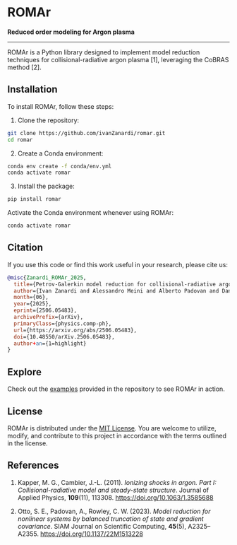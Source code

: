 # ROMAr

**Reduced order modeling for Argon plasma**

---

ROMAr is a Python library designed to implement model reduction techniques for collisional-radiative argon plasma [1], leveraging the CoBRAS method [2].

## Installation

To install ROMAr, follow these steps:

1. Clone the repository:

```bash
git clone https://github.com/ivanZanardi/romar.git
cd romar
```

2. Create a Conda environment:

```bash
conda env create -f conda/env.yml
conda activate romar
```

3. Install the package:

```bash
pip install romar
```

Activate the Conda environment whenever using ROMAr:

```bash
conda activate romar
```

## Citation

If you use this code or find this work useful in your research, please cite us:

```bibtex
@misc{Zanardi_ROMAr_2025,
  title={Petrov-Galerkin model reduction for collisional-radiative argon plasma},
  author={Ivan Zanardi and Alessandro Meini and Alberto Padovan and Daniel J. Bodony and Marco Panesi},
  month={06},
  year={2025},
  eprint={2506.05483},
  archivePrefix={arXiv},
  primaryClass={physics.comp-ph},
  url={https://arxiv.org/abs/2506.05483},
  doi={10.48550/arXiv.2506.05483},
  author+an={1=highlight}
}
```

## Explore

Check out the [examples](https://github.com/ivanZanardi/romar/tree/main/examples) provided in the repository to see ROMAr in action.

## License

ROMAr is distributed under the [MIT License](https://github.com/ivanZanardi/romar/blob/main/LICENSE). You are welcome to utilize, modify, and contribute to this project in accordance with the terms outlined in the license.

## References

1. Kapper, M. G., Cambier, J.-L. (2011). *Ionizing shocks in argon. Part I: Collisional-radiative model and steady-state structure*. Journal of Applied Physics, **109**(11), 113308. https://doi.org/10.1063/1.3585688

2. Otto, S. E., Padovan, A., Rowley, C. W. (2023). *Model reduction for nonlinear systems by balanced truncation of state and gradient covariance*. SIAM Journal on Scientific Computing, **45**(5), A2325–A2355. https://doi.org/10.1137/22M1513228
